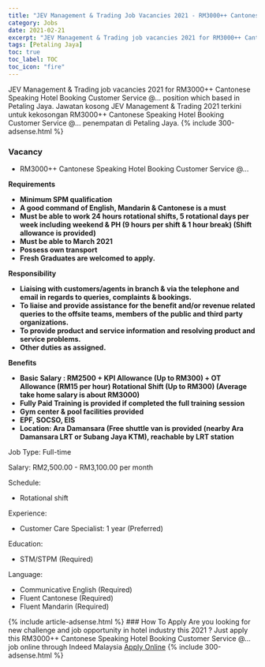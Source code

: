 ```yaml
---
title: "JEV Management & Trading Job Vacancies 2021 - RM3000++ Cantonese Speaking Hotel Booking Customer Service @..." 
category: Jobs 
date: 2021-02-21 
excerpt: "JEV Management & Trading job vacancies 2021 for RM3000++ Cantonese Speaking Hotel Booking Customer Service @... position which based in Petaling Jaya. Jawatan kosong JEV Management & Trading 2021 terkini untuk kekosongan RM3000++ Cantonese Speaking Hotel Booking Customer Service @... penempatan di Petaling Jaya" 
tags: [Petaling Jaya] 
toc: true 
toc_label: TOC 
toc_icon: "fire" 
--- 
```


JEV Management & Trading job vacancies 2021 for RM3000++ Cantonese Speaking Hotel Booking Customer Service @... position which based in Petaling Jaya. Jawatan kosong JEV Management & Trading 2021 terkini untuk kekosongan RM3000++ Cantonese Speaking Hotel Booking Customer Service @... penempatan di Petaling Jaya. 
{% include 300-adsense.html %} 
### Vacancy 
- RM3000++ Cantonese Speaking Hotel Booking Customer Service @... 
<div><p><b>Requirements</b></p><ul><li><b>Minimum SPM qualification</b></li><li><b>A good command of English, Mandarin &amp; Cantonese is a must</b></li><li><b>Must be able to work 24 hours rotational shifts, 5 rotational days per week including weekend &amp; PH (9 hours per shift &amp; 1 hour break) (Shift allowance is provided)</b></li><li><b>Must be able to March 2021</b></li><li><b>Possess own transport</b></li><li><b>Fresh Graduates are welcomed to apply.</b></li></ul><p><b>Responsibility</b></p><ul><li><b>Liaising with customers/agents in branch &amp; via the telephone and email in regards to queries, complaints &amp; bookings.</b></li><li><b>To liaise and provide assistance for the benefit and/or revenue related queries to the offsite teams, members of the public and third party organizations.</b></li><li><b>To provide product and service information and resolving product and service problems.</b></li><li><b>Other duties as assigned.</b></li></ul><p><b>Benefits</b></p><ul><li><b>Basic Salary : RM2500 + KPI Allowance (Up to RM300) + OT Allowance (RM15 per hour) Rotational Shift (Up to RM300) (Average take home salary is about RM3000)</b></li><li><b>Fully Paid Training is provided if completed the full training session</b></li><li><b>Gym center &amp; pool facilities provided</b></li><li><b>EPF, SOCSO, EIS</b></li><li><b>Location: Ara Damansara (Free shuttle van is provided (nearby Ara Damansara LRT or Subang Jaya KTM), reachable by LRT station</b></li></ul><p>Job Type: Full-time</p><p>Salary: RM2,500.00 - RM3,100.00 per month</p><p>Schedule:</p><ul><li>Rotational shift</li></ul><p>Experience:</p><ul><li>Customer Care Specialist: 1 year (Preferred)</li></ul><p>Education:</p><ul><li>STM/STPM (Required)</li></ul><p>Language:</p><ul><li>Communicative English (Required)</li><li>Fluent Cantonese (Required)</li><li>Fluent Mandarin (Required)</li></ul></div> 
{% include article-adsense.html %} 
### How To Apply 
Are you looking for new challenge and job opportunity in hotel industry this 2021 ?
Just apply this RM3000++ Cantonese Speaking Hotel Booking Customer Service @... job online through Indeed Malaysia 
<a href="https://malaysia.indeed.com/viewjob?jk=d1d10e2a90f4c751" class="btn btn--info" target="_blank" rel="nofollow noopenner">Apply Online</a> 
{% include 300-adsense.html %} 